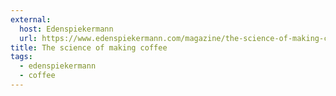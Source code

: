 ```yaml
---
external:
  host: Edenspiekermann
  url: https://www.edenspiekermann.com/magazine/the-science-of-making-coffee/
title: The science of making coffee
tags:
  - edenspiekermann
  - coffee
---
```

